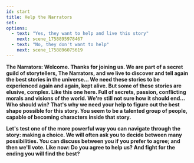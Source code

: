 ```yaml
---
id: start
title: Help the Narrators
set:
options:
  - text: "Yes, they want to help and live this story"
    next: scene_1758895978467
  - text: "No, they don't want to help"
    next: scene_1758896075619
---
```


**The Narrators: Welcome. Thanks for joining us. We are part of a secret guild of storytellers, The Narrators, and we live to discover and tell again the best stories in the universe... We need these stories to be experienced again and again, kept alive. But some of these stories are elusive, complex. Like this one here. Full of secrets, passion, conflicting morals and visions of the world. We're still not sure how it should end... Who should win? That's why we need your help to figure out the best shape possible for this story. You seem to be a talented group of people, capable of becoming characters inside that story.**


**Let's test one of the more powerful way you can navigate through the story: making a choice. We will often ask you to decide between many possibilities. You can discuss between you if you prefer to agree; and then we'll vote. Like now: Do you agree to help us? And fight for the ending you will find the best?**